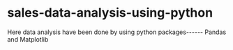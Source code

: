 # sales-data-analysis-using-python
Here data analysis have been done by using python packages------  Pandas and Matplotlib
